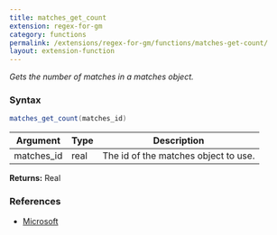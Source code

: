 ```yaml
---
title: matches_get_count
extension: regex-for-gm
category: functions
permalink: /extensions/regex-for-gm/functions/matches-get-count/
layout: extension-function
---
```


_Gets the number of matches in a matches object._

### Syntax ###
```cs
matches_get_count(matches_id)
```

| Argument | Type | Description |
| --- | --- | --- |
| matches_id | real | The id of the matches object to use. |

**Returns:** Real

### References ###

* [Microsoft](https://docs.microsoft.com/en-us/dotnet/api/system.text.regularexpressions.matchcollection.count?view=netframework-4.7#System_Text_RegularExpressions_MatchCollection_Count)

